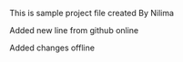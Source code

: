 This is sample project file created By Nilima

Added new line from github online 

Added changes offline